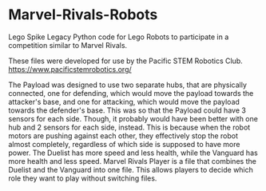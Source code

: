 # Marvel-Rivals-Robots
Lego Spike Legacy Python code for Lego Robots to participate in a competition similar to Marvel Rivals.

These files were developed for use by the Pacific STEM Robotics Club.
https://www.pacificstemrobotics.org/


The Payload was designed to use two separate hubs, that are physically connected, one for defending, which would move the payload towards the attacker's base, and one for attacking, which would move the payload towards the defender's base. This was so that the Payload could have 3 sensors for each side. Though, it probably would have been better with one hub and 2 sensors for each side, instead. This is because when the robot motors are pushing against each other, they effectively stop the robot almost completely, regardless of which side is supposed to have more power.
The Duelist has more speed and less health, while the Vanguard has more health and less speed.
Marvel Rivals Player is a file that combines the Duelist and the Vanguard into one file. This allows players to decide which role they want to play without switching files.
